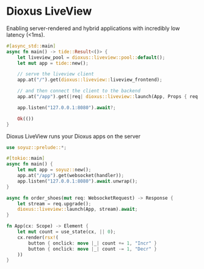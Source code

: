 # Dioxus LiveView

Enabling server-rendered and hybrid applications with incredibly low latency (<1ms).

```rust
#[async_std::main]
async fn main() -> tide::Result<()> {
    let liveview_pool = dioxus::liveview::pool::default();
    let mut app = tide::new();

    // serve the liveview client
    app.at("/").get(dioxus::liveview::liveview_frontend);

    // and then connect the client to the backend
    app.at("/app").get(|req| dioxus::liveview::launch(App, Props { req }))

    app.listen("127.0.0.1:8080").await?;

    Ok(())
}
```

Dioxus LiveView runs your Dioxus apps on the server



```rust
use soyuz::prelude::*;

#[tokio::main]
async fn main() {
    let mut app = soyuz::new();
    app.at("/app").get(websocket(handler));
    app.listen("127.0.0.1:8080").await.unwrap();
}

async fn order_shoes(mut req: WebsocketRequest) -> Response {
    let stream = req.upgrade();
    dioxus::liveview::launch(App, stream).await;
}

fn App(cx: Scope) -> Element {
    let mut count = use_state(cx, || 0);
    cx.render(rsx!(
        button { onclick: move |_| count += 1, "Incr" }
        button { onclick: move |_| count -= 1, "Decr" }
    ))
}
```
